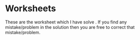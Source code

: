 # Worksheets

These are the worksheet which I have solve .
If you find any mistake/problem in the solution then you are free to correct that mistake/problem.

